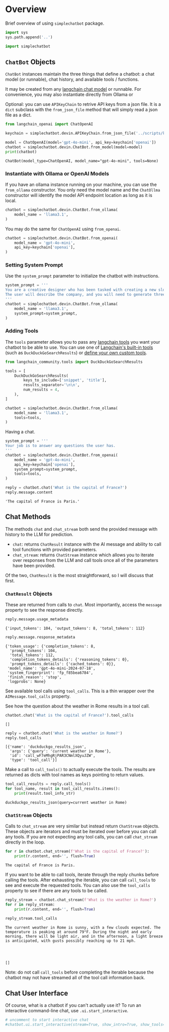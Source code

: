 # Overview
Brief overview of using ```simplechatbot``` package.


```python
import sys
sys.path.append('..')

import simplechatbot
```

## `ChatBot` Objects

`ChatBot` instances maintain the three things that define a chatbot: a chat model (or runnable), chat history, and available tools / functions.

It may be created from any [langchain chat model](https://python.langchain.com/v0.1/docs/modules/model_io/chat/) or runnable. For convenience, you may also instantiate directly from Ollama or 

Optional: you can use `APIKeyChain` to retrive API keys from a json file. It is a `dict` subclass with the `from_json_file` method that will simply read a json file as a dict.


```python
from langchain_openai import ChatOpenAI

keychain = simplechatbot.devin.APIKeyChain.from_json_file('../scripts/keys.json')

model = ChatOpenAI(model='gpt-4o-mini', api_key=keychain['openai'])
chatbot = simplechatbot.devin.ChatBot.from_model(model=model)
print(chatbot)
```

    ChatBot(model_type=ChatOpenAI, model_name="gpt-4o-mini", tools=None)


### Instantiate with Ollama or OpenAI Models

If you have an ollama instance running on your machine, you can use the `from_ollama` constructor. You only need the model name and the `ChatOllma` constructor will identify the model API endpoint location as long as it is local.


```python
chatbot = simplechatbot.devin.ChatBot.from_ollama(
    model_name = 'llama3.1', 
)
```

You may do the same for `ChatOpenAI` using `from_openai`.


```python
chatbot = simplechatbot.devin.ChatBot.from_openai(
    model_name = 'gpt-4o-mini', 
    api_key=keychain['openai'],
)
```

### Setting System Prompt
Use the `system_prompt` parameter to initialize the chatbot with instructions.


```python
system_prompt = '''
You are a creative designer who has been tasked with creating a new slogan for a company.
The user will describe the company, and you will need to generate three slogan ideas for them.
'''
chatbot = simplechatbot.devin.ChatBot.from_ollama(
    model_name = 'llama3.1', 
    system_prompt=system_prompt,
)
```

### Adding Tools
The `tools` parameter allows you to pass any [langchain tools](https://python.langchain.com/v0.1/docs/modules/tools/) you want your chatbot to be able to use. You can use one of [Langchain's built-in tools](https://python.langchain.com/v0.1/docs/integrations/tools/) (such as `DuckDuckGoSearchResults`) or [define your own custom tools](https://python.langchain.com/v0.1/docs/modules/tools/custom_tools/).


```python
from langchain_community.tools import DuckDuckGoSearchResults

tools = [
    DuckDuckGoSearchResults(
        keys_to_include=['snippet', 'title'], 
        results_separator='\n\n',
        num_results = 4,
    ),
]

chatbot = simplechatbot.devin.ChatBot.from_ollama(
    model_name = 'llama3.1', 
    tools=tools,
)
```

Having a chat.


```python
system_prompt = '''
Your job is to answer any questions the user has.
'''
chatbot = simplechatbot.devin.ChatBot.from_openai(
    model_name = 'gpt-4o-mini', 
    api_key=keychain['openai'],
    system_prompt=system_prompt,
    tools=tools,
)

reply = chatbot.chat('What is the capital of France?')
reply.message.content
```




    'The capital of France is Paris.'



## Chat Methods

The methods `chat` and `chat_stream` both send the provided message with history to the LLM for prediction.

+ `chat`: returns `ChatResult` instance with the AI message and ability to call tool functions with provided parameters.
+ `chat_stream`: returns `ChatStream` instance which allows you to iterate over responses from the LLM and call tools once all of the parameters have been provided.

Of the two, `ChatResult` is the most straightforward, so I will discuss that first.

### `ChatResult` Objects

These are returned from calls to `chat`. Most importantly, access the `message` property to see the response directly.


```python
reply.message.usage_metadata
```




    {'input_tokens': 104, 'output_tokens': 8, 'total_tokens': 112}




```python
reply.message.response_metadata
```




    {'token_usage': {'completion_tokens': 8,
      'prompt_tokens': 104,
      'total_tokens': 112,
      'completion_tokens_details': {'reasoning_tokens': 0},
      'prompt_tokens_details': {'cached_tokens': 0}},
     'model_name': 'gpt-4o-mini-2024-07-18',
     'system_fingerprint': 'fp_f85bea6784',
     'finish_reason': 'stop',
     'logprobs': None}



See available tool calls using `tool_calls`. This is a thin wrapper over the `AIMessage.tool_calls` property.

See how the question about the weather in Rome results in a tool call.


```python
chatbot.chat('What is the capital of France?').tool_calls
```




    []




```python
reply = chatbot.chat('What is the weather in Rome?')
reply.tool_calls
```




    [{'name': 'duckduckgo_results_json',
      'args': {'query': 'current weather in Rome'},
      'id': 'call_wF7eMhgRjPAR3CNmlXQyuJZW',
      'type': 'tool_call'}]



Make a call to `call_tools()` to actually execute the tools. The results are returned as dicts with tool names as keys pointing to return values.


```python
tool_call_results = reply.call_tools()
for tool_name, result in tool_call_results.items():
    print(result.tool_info_str)
```

    duckduckgo_results_json(query=current weather in Rome)


### `ChatStream` Objects

Calls to `chat_stream` are very similar but instead return `ChatStream` objects. These objects are iterators and must be iterated over before you can call any tools. If you are not expecting any tool calls, you can call `chat_stream` directly in the loop.


```python
for r in chatbot.chat_stream(f'What is the capital of France?'):
    print(r.content, end='', flush=True)
```

    The capital of France is Paris.

If you want to be able to call tools, iterate through the reply chunks before calling the tools. After exhausting the iterable, you can call `call_tools` to see and execute the requested tools. You can also use the `tool_calls` property to see if there are any tools to be called.


```python
reply_stream = chatbot.chat_stream(f'What is the weather in Rome?')
for r in reply_stream:
    print(r.content, end='', flush=True)

reply_stream.tool_calls
```

    The current weather in Rome is sunny, with a few clouds expected. The temperature is peaking at around 79°F. During the night and early morning, there will be light air, and in the afternoon, a light breeze is anticipated, with gusts possibly reaching up to 21 mph.




    []



Note: do not call `call_tools` before completing the iterable because the chatbot may not have streamed all of the tool call information back.

## Chat User Interface
Of course, what is a chatbot if you can't actually use it? To run an interactive command-line chat, use `.ui.start_interactive`.


```python
# uncomment to start interactive chat
#chatbot.ui.start_interactive(stream=True, show_intro=True, show_tools=True)
```
